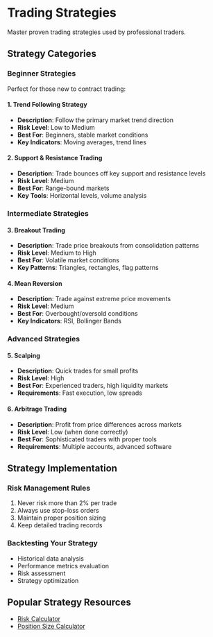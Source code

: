 # Trading Strategies

Master proven trading strategies used by professional traders.

## Strategy Categories

### Beginner Strategies
Perfect for those new to contract trading:

#### 1. Trend Following Strategy
- **Description**: Follow the primary market trend direction
- **Risk Level**: Low to Medium
- **Best For**: Beginners, stable market conditions
- **Key Indicators**: Moving averages, trend lines

#### 2. Support & Resistance Trading
- **Description**: Trade bounces off key support and resistance levels
- **Risk Level**: Medium
- **Best For**: Range-bound markets
- **Key Tools**: Horizontal levels, volume analysis

### Intermediate Strategies

#### 3. Breakout Trading
- **Description**: Trade price breakouts from consolidation patterns
- **Risk Level**: Medium to High
- **Best For**: Volatile market conditions
- **Key Patterns**: Triangles, rectangles, flag patterns

#### 4. Mean Reversion
- **Description**: Trade against extreme price movements
- **Risk Level**: Medium
- **Best For**: Overbought/oversold conditions
- **Key Indicators**: RSI, Bollinger Bands

### Advanced Strategies

#### 5. Scalping
- **Description**: Quick trades for small profits
- **Risk Level**: High
- **Best For**: Experienced traders, high liquidity markets
- **Requirements**: Fast execution, low spreads

#### 6. Arbitrage Trading
- **Description**: Profit from price differences across markets
- **Risk Level**: Low (when done correctly)
- **Best For**: Sophisticated traders with proper tools
- **Requirements**: Multiple accounts, advanced software

## Strategy Implementation

### Risk Management Rules
1. Never risk more than 2% per trade
2. Always use stop-loss orders
3. Maintain proper position sizing
4. Keep detailed trading records

### Backtesting Your Strategy
- Historical data analysis
- Performance metrics evaluation
- Risk assessment
- Strategy optimization

## Popular Strategy Resources

- [Risk Calculator](/tools/risk-calculator)
- [Position Size Calculator](/tools/calculator)